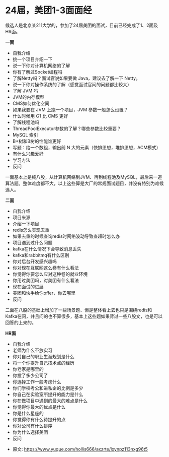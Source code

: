 # 24届，美团1-3面面经
<!--page header-->

候选人是北京某211大学的，参加了24届美团的面试，目前已经完成了1、2面及HR面。

**一面**

- 自我介绍
- 挑一个项目介绍一下
- 说一下你对计算机网络的了解
- 你有了解过Socket编程吗
- 了解Netty吗？面试官说如果要做 Java，建议去了解一下 Netty。
- 说一下你对操作系统的了解（感觉面试官问的问题都比较大）
- 了解 JVM 吗
- JVM的内存模型
- CMS如何优化空间
- 如果我要在 JVM 上跑一个项目，JVM 参数一般怎么设置？
- 什么时候用 G1 比 CMS 更好
- 了解线程池吗
- ThreadPoolExecutor参数的了解？哪些参数比较重要？
- MySQL 索引
- B+树和B树的性能谁更好
- 写题：给一个数组，输出前 N 大的元素（快排思想，堆排思想，ACM模式）
- 有什么兴趣爱好
- 学习方法
- 反问



一面基本上是纯八股，从计算机网络到JVM、再到线程池及MySQL，最后来一道算法题。整体难度都不大，以上这些算是大厂的常规面试题目，并没有特别为难候选人。

**二面**

- 自我介绍
- 项目来源
- 介绍一下项目
- redis怎么实现去重
- 如果去重的时候查询redis时网络波动导致查超时怎么办
- 项目遇到过什么问题
- kafka在什么情况下会导致消息丢失
- kafka和rabbitmq有什么区别
- 你对后台开发感兴趣吗
- 你对现在互联网这么卷有什么看法
- 你觉得你要怎么应对这种卷的就业环境
- 你用过美团吗，对美团有什么看法
- 现在面试的进展
- 美团和快手给你offer，你去哪里
- 反问

二面在八股的基础上增加了一些场景题、但是整体看上去也只是围绕redis和Kafka在问，并且问的也不算很多，基本上这些题如果背过一些八股文，也是可以回答的上来的。

**HR面**

- 自我介绍
- 老师为什么不放实习
- 你对自己的职业生涯规划是什么
- 将一个你提升自己技术点的经历
- 你老家是哪里的
- 你投了多少公司了
- 你选择工作一般考虑什么
- 你们学校考公和进私企的比例是多少
- 你自己在实验室所提升的能力是什么
- 你在做项目中遇到的最大的难点是什么
- 你觉得你最大的优点是什么
- 你是什么星座的
- 你觉得你有什么待提升的点
- 你对公司有什么排序
- 你为什么选择美团
- 反问





<!--page footer-->
- 原文: <https://www.yuque.com/hollis666/axzrte/lxynpz113nxg96t5>
